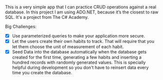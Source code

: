This is a very simple app that I can practice CRUD operations against a real database. In this project I am using ADO.NET, because it’s the closest to raw SQL.
It's a project from The C# Academy.

Big Challenges:
- [x] Use parameterized queries to make your application more secure.
- [x] Let the users create their own habits to track. That will require that you let them choose the unit of measurement of each habit.
- [x] Seed Data into the database automatically when the database gets created for the first time, generating a few habits and inserting a hundred records with randomly generated values. This is specially helpful during development so you don't have to reinsert data every time you create the database.
